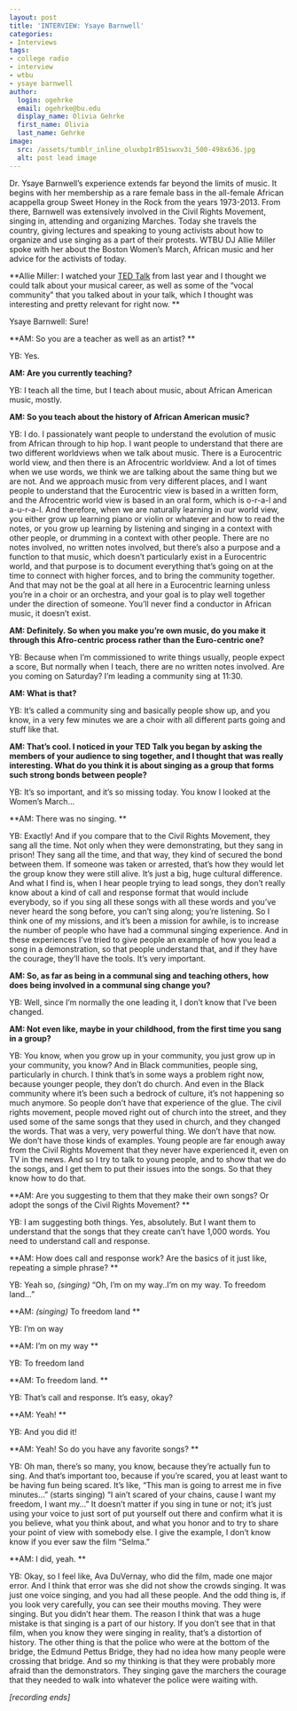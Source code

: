 ```yaml
---
layout: post
title: 'INTERVIEW: Ysaye Barnwell'
categories:
- Interviews
tags:
- college radio
- interview
- wtbu
- ysaye barnwell
author:
  login: ogehrke
  email: ogehrke@bu.edu
  display_name: Olivia Gehrke
  first_name: Olivia
  last_name: Gehrke
image:
  src: /assets/tumblr_inline_oluxbp1rB51swxv3i_500-498x636.jpg
  alt: post lead image
---
```


Dr. Ysaye Barnwell’s experience extends far beyond the limits of music. It begins with her membership as a rare female bass in the all-female African acappella group Sweet Honey in the Rock from the years 1973-2013. From there, Barnwell was extensively involved in the Civil Rights Movement, singing in, attending and organizing Marches. Today she travels the country, giving lectures and speaking to young activists about how to organize and use singing as a part of their protests. WTBU DJ Allie Miller spoke with her about the Boston Women’s March, African music and her advice for the activists of today.

**Allie Miller: I watched your [TED Talk](http://t.umblr.com/redirect?z=https%3A%2F%2Fwww.youtube.com%2Fwatch%3Fv%3DhY6svYv39tI&t=ZTdhYTYyOWNjOGFhNDA4ZmIzNTdhMWVmZTQ2YzhlYzllM2Q3MTM2ZSxIUEVVMlFhTA%3D%3D&b=t%3AKIk-PtjejdhRSOqxbjcLKQ&p=http%3A%2F%2Fwtburadio.tumblr.com%2Fpost%2F157634081438%2Finterview-ysaye-barnwell&m=1) from last year and I thought we could talk about your musical career, as well as some of the “vocal community” that you talked about in your talk, which I thought was interesting and pretty relevant for right now. **

Ysaye Barnwell: Sure!

**AM: So you are a teacher as well as an artist? **

YB: Yes.

**AM: Are you currently teaching?**

YB: I teach all the time, but I teach about music, about African American music, mostly.

**AM: So you teach about the history of African American music?**

YB: I do. I passionately want people to understand the evolution of music from African through to hip hop. I want people to understand that there are two different worldviews when we talk about music. There is a Eurocentric world view, and then there is an Afrocentric worldview. And a lot of times when we use words, we think we are talking about the same thing but we are not. And we approach music from very different places, and I want people to understand that the Eurocentric view is based in a written form, and the Afrocentric world view is based in an oral form, which is o-r-a-l and a-u-r-a-l. And therefore, when we are naturally learning in our world view, you either grow up learning piano or violin or whatever and how to read the notes, or you grow up learning by listening and singing in a context with other people, or drumming in a context with other people. There are no notes involved, no written notes involved, but there’s also a purpose and a function to that music, which doesn’t particularly exist in a Eurocentric world, and that purpose is to document everything that’s going on at the time to connect with higher forces, and to bring the community together. And that may not be the goal at all here in a Eurocentric learning unless you’re in a choir or an orchestra, and your goal is to play well together under the direction of someone. You’ll never find a conductor in African music, it doesn’t exist.

**AM: Definitely. So when you make you’re own music, do you make it through this Afro-centric process rather than the Euro-centric one?**

YB: Because when I’m commissioned to write things usually, people expect a score, But normally when I teach, there are no written notes involved. Are you coming on Saturday? I’m leading a community sing at 11:30.

**AM: What is that?**

YB: It’s called a community sing and basically people show up, and you know, in a very few minutes we are a choir with all different parts going and stuff like that.

**AM: That’s cool. I noticed in your TED Talk you began by asking the members of your audience to sing together, and I thought that was really interesting. What do you think it is about singing as a group that forms such strong bonds between people?**

YB: It’s so important, and it’s so missing today. You know I looked at the Women’s March…

**AM: There was no singing. **

YB: Exactly! And if you compare that to the Civil Rights Movement, they sang all the time. Not only when they were demonstrating, but they sang in prison! They sang all the time, and that way, they kind of secured the bond between them. If someone was taken or arrested, that’s how they would let the group know they were still alive. It’s just a big, huge cultural difference. And what I find is, when I hear people trying to lead songs, they don’t really know about a kind of call and response format that would include everybody, so if you sing all these songs with all these words and you’ve never heard the song before, you can’t sing along; you’re listening. So I think one of my missions, and it’s been a mission for awhile, is to increase the number of people who have had a communal singing experience. And in these experiences I’ve tried to give people an example of how you lead a song in a demonstration, so that people understand that, and if they have the courage, they’ll have the tools. It’s very important.

**AM: So, as far as being in a communal sing and teaching others, how does being involved in a communal sing change you?**

YB: Well, since I’m normally the one leading it, I don’t know that I’ve been changed.

**AM: Not even like, maybe in your childhood, from the first time you sang in a group?**

YB: You know, when you grow up in your community, you just grow up in your community, you know? And in Black communities, people sing, particularly in church. I think that’s in some ways a problem right now, because younger people, they don’t do church. And even in the Black community where it’s been such a bedrock of culture, it’s not happening so much anymore. So people don’t have that experience of the glue. The civil rights movement, people moved right out of church into the street, and they used some of the same songs that they used in church, and they changed the words. That was a very, very powerful thing. We don’t have that now. We don’t have those kinds of examples. Young people are far enough away from the Civil Rights Movement that they never have experienced it, even on TV in the news. And so I try to talk to young people, and to show that we do the songs, and I get them to put their issues into the songs. So that they know how to do that.

**AM: Are you suggesting to them that they make their own songs? Or adopt the songs of the Civil Rights Movement? **

YB: I am suggesting both things. Yes, absolutely. But I want them to understand that the songs that they create can’t have 1,000 words. You need to understand call and response.

**AM: How does call and response work? Are the basics of it just like, repeating a simple phrase? **

YB: Yeah so, _(singing)_ “Oh, I’m on my way..I’m on my way. To freedom land…”

**AM: _(singing)_ To freedom land **

YB: I’m on way

**AM: I’m on my way **

YB: To freedom land

**AM: To freedom land. **

YB: That’s call and response. It’s easy, okay?

**AM: Yeah! **

YB: And you did it!

**AM: Yeah! So do you have any favorite songs? **

YB: Oh man, there’s so many, you know, because they’re actually fun to sing. And that’s important too, because if you’re scared, you at least want to be having fun being scared. It’s like, “This man is going to arrest me in five minutes…” (starts singing) “I ain’t scared of your chains, cause I want my freedom, I want my…” It doesn’t matter if you sing in tune or not; it’s just using your voice to just sort of put yourself out there and confirm what it is you believe, what you think about, and what you honor and to try to share your point of view with somebody else. I give the example, I don’t know know if you ever saw the film “Selma.”

**AM: I did, yeah. **

YB: Okay, so I feel like, Ava DuVernay, who did the film, made one major error. And I think that error was she did not show the crowds singing. It was just one voice singing, and you had all these people. And the odd thing is, if you look very carefully, you can see their mouths moving. They were singing. But you didn’t hear them. The reason I think that was a huge mistake is that singing is a part of our history. If you don’t see that in that film, when you know they were singing in reality, that’s a distortion of history. The other thing is that the police who were at the bottom of the bridge, the Edmund Pettus Bridge, they had no idea how many people were crossing that bridge. And so my thinking is that they were probably more afraid than the demonstrators. They singing gave the marchers the courage that they needed to walk into whatever the police were waiting with.

_\[recording ends\]_